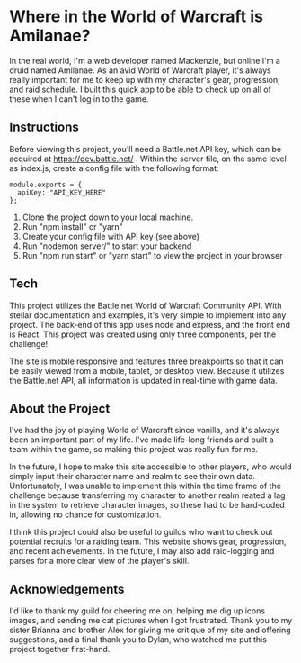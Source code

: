 # Where in the World of Warcraft is Amilanae?

In the real world, I'm a web developer named Mackenzie, but online I'm a druid named Amilanae. As an avid World of Warcraft player, it's always really important for me to keep up with my character's gear, progression, and raid schedule. I built this quick app to be able to check up on all of these when I can't log in to the game. 

## Instructions

Before viewing this project, you'll need a Battle.net API key, which can be acquired at https://dev.battle.net/ . Within the server file, on the same level as index.js, create a config file with the following format:

```
module.exports = {
  apiKey: "API_KEY_HERE"
};
```


1. Clone the project down to your local machine.
2. Run "npm install" or "yarn"
3. Create your config file with API key (see above)
4. Run "nodemon server/" to start your backend
5. Run "npm run start" or "yarn start" to view the project in your browser


## Tech

This project utilizes the Battle.net World of Warcraft Community API. With stellar documentation and examples, it's very simple to implement into any project. The back-end of this app uses node and express, and the front end is React. This project was created using only three components, per the challenge!

The site is mobile responsive and features three breakpoints so that it can be easily viewed from a mobile, tablet, or desktop view. Because it utilizes the Battle.net API, all information is updated in real-time with game data. 

## About the Project

I've had the joy of playing World of Warcraft since vanilla, and it's always been an important part of my life. I've made life-long friends and built a team within the game, so making this project was really fun for me. 

In the future, I hope to make this site accessible to other players, who would simply input their character name and realm to see their own data. Unfortunately, I was unable to implement this within the time frame of the challenge because transferring my character to another realm reated a lag in the system to retrieve character images, so these had to be hard-coded in, allowing no chance for customization. 

I think this project could also be useful to guilds who want to check out potential recruits for a raiding team. This website shows gear, progression, and recent achievements. In the future, I may also add raid-logging and parses for a more clear view of the player's skill. 

## Acknowledgements 

I'd like to thank my guild for cheering me on, helping me dig up icons images, and sending me cat pictures when I got frustrated. Thank you to my sister Brianna and brother Alex for giving me critique of my site and offering suggestions, and a final thank you to Dylan, who watched me put this project together first-hand. 
